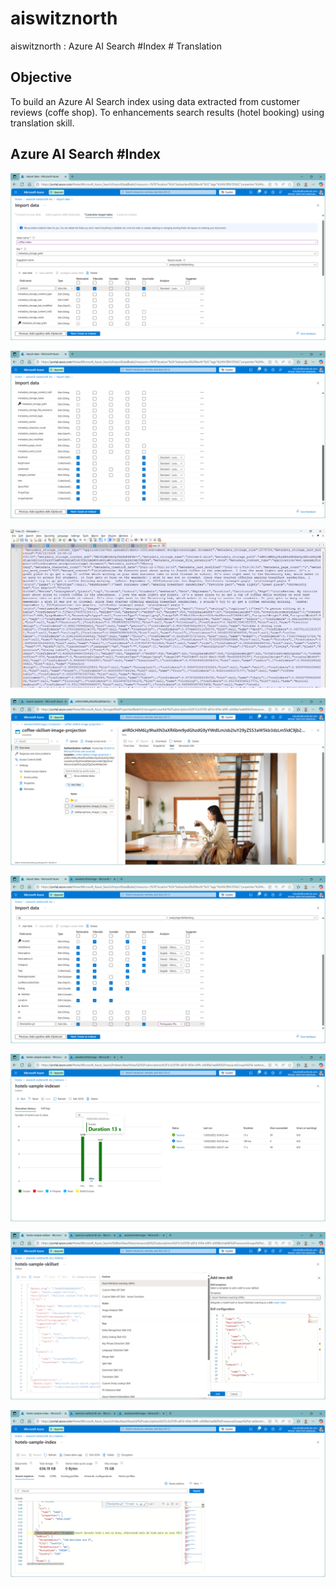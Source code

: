 # aiswitznorth
aiswitznorth : Azure AI Search #Index # Translation

## Objective
To build an Azure AI Search index using data extracted from customer reviews (coffe shop).
To enhancements search results (hotel booking) using translation skill.

## Azure AI Search #Index

![aiswitznorth001.png](aiswitznorth001.png)

![aiswitznorth002.png](aiswitznorth002.png)

![aiswitznorth003.png](aiswitznorth003.png)

![aiswitznorth004.png](aiswitznorth004.png)

![aiswitznorth005.png](aiswitznorth005.png)

![aiswitznorth006.png](aiswitznorth006.png)

![aiswitznorth007.png](aiswitznorth007.png)

![aiswitznorth008.png](aiswitznorth008.png)

